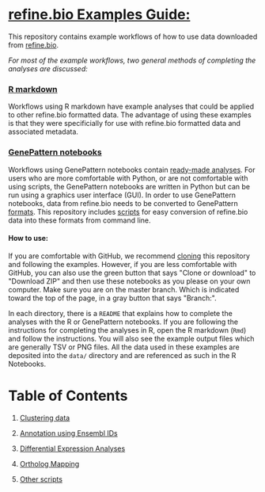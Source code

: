 # <u>refine.bio Examples Guide: </u>
This repository contains example workflows of how to use data downloaded from 
[refine.bio](https://www.refine.bio).

*For most of the example workflows, two general methods of completing the analyses are discussed:*  

### [R markdown](https://rmarkdown.rstudio.com/articles_intro.html)  
Workflows using R markdown have example analyses that could be applied to other refine.bio formatted data. The advantage of using 
these examples is that they were specificially for use with refine.bio formatted data and associated metadata. 

### [GenePattern notebooks](http://genepattern-notebook.org/example-notebooks/)
Workflows using GenePattern notebooks contain 
[ready-made analyses](http://genepattern-notebook.org/example-notebooks/).
For users who are more comfortable with Python, or are not comfortable with 
using scripts, the GenePattern notebooks are written in Python but can be 
run using a graphics user interface (GUI).
In order to use GenePattern notebooks, data from refine.bio needs to be converted 
to GenePattern 
[formats](http://software.broadinstitute.org/cancer/software/genepattern/file-formats-guide). 
This repository includes
[scripts](https://github.com/AlexsLemonade/refinebio-examples/blob/master/scripts/) for easy conversion of refine.bio data into these formats from 
command line.

#### How to use: 

If you are comfortable with GitHub, we recommend [cloning](https://help.github.com/articles/cloning-a-repository/)
this repository and following the examples. 
However, if you are less comfortable with GitHub, you can also use the green button that says 
"Clone or download" to "Download ZIP" and then use these notebooks as you please 
on your own computer. Make sure you are on the master branch. Which is indicated toward the top 
of the page, in a gray button that says "Branch:".

In each directory, there is a `README` that explains how to complete the analyses
with the R or GenePattern notebooks. If you are following the instructions for completing 
the analyses in R, open the R markdown (`Rmd`) and follow the instructions. 
You will also see the example output files which are generally TSV or PNG files.
All the data used in these examples are deposited into the `data/` 
directory and are referenced as such in the R Notebooks.

# Table of Contents

1. [Clustering data](https://github.com/AlexsLemonade/refinebio-examples/blob/master/clustering) 
  
2. [Annotation using Ensembl IDs](https://github.com/AlexsLemonade/refinebio-examples/blob/master/ensembl-id-convert)  
  
3. [Differential Expression Analyses](https://github.com/AlexsLemonade/refinebio-examples/blob/master/differential-expression) 
  
4. [Ortholog Mapping](https://github.com/AlexsLemonade/refinebio-examples/blob/master/ortholog-mapping)  
  
5. [Other scripts](https://github.com/AlexsLemonade/refinebio-examples/blob/master/scripts) 

